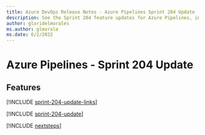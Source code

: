 ```yaml
---
title: Azure DevOps Release Notes - Azure Pipelines Sprint 204 Update
description: See the Sprint 204 feature updates for Azure Pipelines, including next steps.
author: gloridelmorales
ms.author: glmorale
ms.date: 6/2/2022
---
```


# Azure Pipelines - Sprint 204 Update

## Features

[!INCLUDE [sprint-204-update-links](../includes/pipelines/sprint-204-update-links.md)]

[!INCLUDE [sprint-204-update](../includes/pipelines/sprint-204-update.md)]

[!INCLUDE [nextsteps](../includes/nextsteps.md)]